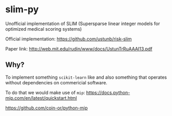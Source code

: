 # slim-py

Unofficial implementation of SLIM (Supersparse linear integer models for optimized medical scoring systems)

Official implementation: https://github.com/ustunb/risk-slim

Paper link: http://web.mit.edu/rudin/www/docs/UstunTrRuAAAI13.pdf

## Why?

To implement something `scikit-learn` like and also something that operates without dependencies on commericial software.

To do that we would make use of `mip`: https://docs.python-mip.com/en/latest/quickstart.html

https://github.com/coin-or/python-mip
